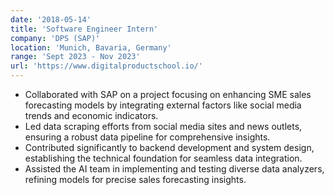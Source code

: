 ```yaml
---
date: '2018-05-14'
title: 'Software Engineer Intern'
company: 'DPS (SAP)'
location: 'Munich, Bavaria, Germany'
range: 'Sept 2023 - Nov 2023'
url: 'https://www.digitalproductschool.io/'
---
```


- Collaborated with SAP on a project focusing on enhancing SME sales forecasting models by integrating external factors like social media trends and economic indicators.
- Led data scraping efforts from social media sites and news outlets, ensuring a robust data pipeline for comprehensive insights.
- Contributed significantly to backend development and system design, establishing the technical foundation for seamless data integration.
- Assisted the AI team in implementing and testing diverse data analyzers, refining models for precise sales forecasting insights.
